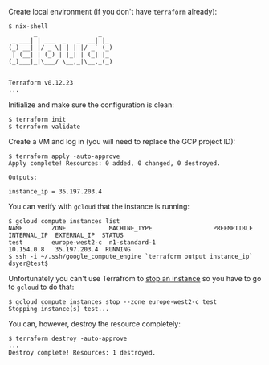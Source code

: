 Create local environment (if you don't have `terraform` already):

```
$ nix-shell
       _                 _   
 _ ___| | ___  _   _  __| |_ 
(_) __| |/ _ \| | | |/ _` (_)
 | (__| | (_) | |_| | (_| |_ 
(_)___|_|\___/ \__,_|\__,_(_)
                             

Terraform v0.12.23
...
```

Initialize and make sure the configuration is clean:

```
$ terraform init
$ terraform validate
```

Create a VM and log in (you will need to replace the GCP project ID):

```
$ terraform apply -auto-approve
Apply complete! Resources: 0 added, 0 changed, 0 destroyed.

Outputs:

instance_ip = 35.197.203.4
```

You can verify with `gcloud` that the instance is running:

```
$ gcloud compute instances list
NAME        ZONE            MACHINE_TYPE                 PREEMPTIBLE  INTERNAL_IP  EXTERNAL_IP  STATUS
test        europe-west2-c  n1-standard-1                             10.154.0.8   35.197.203.4  RUNNING
$ ssh -i ~/.ssh/google_compute_engine `terraform output instance_ip`
dsyer@test$ 
```

Unfortunately you can't use Terrafrom to [stop an instance](https://github.com/terraform-providers/terraform-provider-aws/issues/22) so you have to go to `gcloud` to do that:

```
$ gcloud compute instances stop --zone europe-west2-c test
Stopping instance(s) test...
```

You can, however, destroy the resource completely:

```
$ terraform destroy -auto-approve
...
Destroy complete! Resources: 1 destroyed.
```